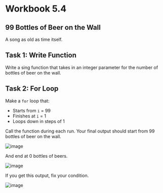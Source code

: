 # Workbook 5.4

## 99 Bottles of Beer on the Wall
A song as old as time itself.

## Task 1: Write Function
Write a sing function that takes in an integer parameter for the number of bottles of beer on the wall.

## Task 2: For Loop
Make a <code>for</code> loop that:
- Starts from <code>i</code> = 99
- Finishes at <code>i</code> = 1
- Loops down in steps of 1

Call the function during each run. Your final output should start from 99 bottles of beer on the wall.

![image](https://github.com/emtaylor1993/Udemy-Courses/assets/93065901/697bb0ff-b158-45e5-9921-f2d207c64f5f)

And end at 0 bottles of beers.

![image](https://github.com/emtaylor1993/Udemy-Courses/assets/93065901/71be5d13-4e9b-41eb-8e96-66dc377c30fe)

If you get this output, fix your condition.

![image](https://github.com/emtaylor1993/Udemy-Courses/assets/93065901/1be61b10-525c-4436-8fc5-0b8c76c58bae)
